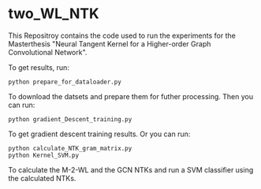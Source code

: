 # two_WL_NTK

This Repositroy contains the code used to run the experiments for the Masterthesis "Neural Tangent Kernel for a Higher-order Graph
Convolutional Network".

To get results, run:
```
python prepare_for_dataloader.py
```
To download the datsets and prepare them for futher processing.
Then you can run:
```
python gradient_Descent_training.py
```
To get gradient descent training results.
Or you can run:
```
python calculate_NTK_gram_matrix.py
python Kernel_SVM.py
```
To calculate the M-2-WL and the GCN NTKs and run a SVM classifier using the calculated NTKs.